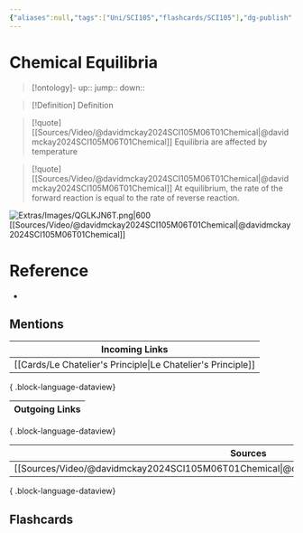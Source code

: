 ```yaml
---
{"aliases":null,"tags":["Uni/SCI105","flashcards/SCI105"],"dg-publish":true,"permalink":"/cards/chemical-equilibria/","dgPassFrontmatter":true}
---
```


# Chemical Equilibria

> [!ontology]-
> up:: 
> jump:: 
> down:: 

> [!Definition] Definition

> [!quote] [[Sources/Video/@davidmckay2024SCI105M06T01Chemical\|@davidmckay2024SCI105M06T01Chemical]]
> Equilibria are affected by temperature

> [!quote] [[Sources/Video/@davidmckay2024SCI105M06T01Chemical\|@davidmckay2024SCI105M06T01Chemical]]
> At equilibrium, the rate of the forward reaction is equal to the rate of reverse reaction.

![Extras/Images/QGLKJN6T.png|600](/img/user/Extras/Images/QGLKJN6T.png)
[[Sources/Video/@davidmckay2024SCI105M06T01Chemical\|@davidmckay2024SCI105M06T01Chemical]]

# Reference

- 

## Mentions

| Incoming Links                                                  |
| --------------------------------------------------------------- |
| [[Cards/Le Chatelier's Principle\|Le Chatelier's Principle]] |

{ .block-language-dataview}

| Outgoing Links |
| -------------- |

{ .block-language-dataview}

| Sources                                                                                       |
| --------------------------------------------------------------------------------------------- |
| [[Sources/Video/@davidmckay2024SCI105M06T01Chemical\|@davidmckay2024SCI105M06T01Chemical]] |

{ .block-language-dataview}

## Flashcards